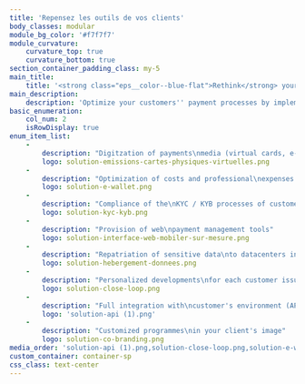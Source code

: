 ```yaml
---
title: 'Repensez les outils de vos clients'
body_classes: modular
module_bg_color: '#f7f7f7'
module_curvature:
    curvature_top: true
    curvature_bottom: true
section_container_padding_class: my-5
main_title:
    title: '<strong class="eps__color--blue-flat">Rethink</strong> your customers'' tools'
main_description:
    description: 'Optimize your customers'' payment processes by implementing profitable and innovative financial tools'
basic_enumeration:
    col_num: 2
    isRowDisplay: true
enum_item_list:
    -
        description: "Digitzation of payments\nmedia (virtual cards, e-wallets, etc.)"
        logo: solution-emissions-cartes-physiques-virtuelles.png
    -
        description: "Optimization of costs and professional\nexpenses (billing per use)"
        logo: solution-e-wallet.png
    -
        description: "Compliance of the\nKYC / KYB processes of customers and partners"
        logo: solution-kyc-kyb.png
    -
        description: "Provision of web\npayment management tools"
        logo: solution-interface-web-mobiler-sur-mesure.png
    -
        description: "Repatriation of sensitive data\nto datacenters in France"
        logo: solution-hebergement-donnees.png
    -
        description: "Personalized developments\nfor each customer issue"
        logo: solution-close-loop.png
    -
        description: "Full integration with\ncustomer's environment (API)"
        logo: 'solution-api (1).png'
    -
        description: "Customized programmes\nin your client's image"
        logo: solution-co-branding.png
media_order: 'solution-api (1).png,solution-close-loop.png,solution-e-wallet.png,solution-hebergement-donnees.png,solution-interface-web-mobiler-sur-mesure.png,solution-kyc-kyb.png,solution-co-branding.png,solution-emissions-cartes-physiques-virtuelles.png'
custom_container: container-sp
css_class: text-center
---
```


